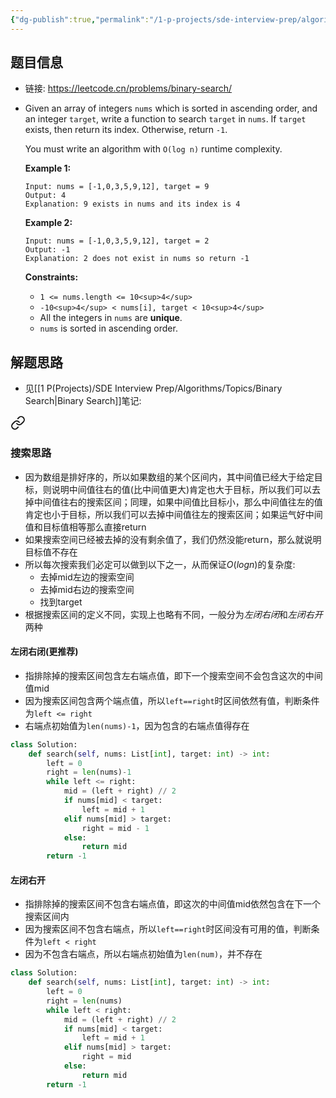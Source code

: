 ```yaml
---
{"dg-publish":true,"permalink":"/1-p-projects/sde-interview-prep/algorithms/leetcode/704-binary-search/","tags":["Leetcode/Easy","Leetcode/Neetcode150","Leetcode/代码随想录"],"noteIcon":"1"}
---
```



## 题目信息

- 链接: https://leetcode.cn/problems/binary-search/
- Given an array of integers `nums` which is sorted in ascending order, and an integer `target`, write a function to search `target` in `nums`. If `target` exists, then return its index. Otherwise, return `-1`.

	You must write an algorithm with `O(log n)` runtime complexity.
	
	**Example 1:**
	
	```
	Input: nums = [-1,0,3,5,9,12], target = 9
	Output: 4
	Explanation: 9 exists in nums and its index is 4
	
	```
	
	**Example 2:**
	
	```
	Input: nums = [-1,0,3,5,9,12], target = 2
	Output: -1
	Explanation: 2 does not exist in nums so return -1
	
	```
	
	**Constraints:**
	
	-   `1 <= nums.length <= 10<sup>4</sup>`
	-   `-10<sup>4</sup> < nums[i], target < 10<sup>4</sup>`
	-   All the integers in `nums` are **unique**.
	-   `nums` is sorted in ascending order.
## 解题思路

- 见[[1 P(Projects)/SDE Interview Prep/Algorithms/Topics/Binary Search\|Binary Search]]笔记: 
<div class="transclusion internal-embed is-loaded"><a class="markdown-embed-link" href="/1-p-projects/sde-interview-prep/algorithms/topics/binary-search/#" aria-label="Open link"><svg xmlns="http://www.w3.org/2000/svg" width="24" height="24" viewBox="0 0 24 24" fill="none" stroke="currentColor" stroke-width="2" stroke-linecap="round" stroke-linejoin="round" class="svg-icon lucide-link"><path d="M10 13a5 5 0 0 0 7.54.54l3-3a5 5 0 0 0-7.07-7.07l-1.72 1.71"></path><path d="M14 11a5 5 0 0 0-7.54-.54l-3 3a5 5 0 0 0 7.07 7.07l1.71-1.71"></path></svg></a><div class="markdown-embed">



### 搜索思路

- 因为数组是排好序的，所以如果数组的某个区间内，其中间值已经大于给定目标，则说明中间值往右的值(比中间值更大)肯定也大于目标，所以我们可以去掉中间值往右的搜索区间；同理，如果中间值比目标小，那么中间值往左的值肯定也小于目标，所以我们可以去掉中间值往左的搜索区间；如果运气好中间值和目标值相等那么直接return
- 如果搜索空间已经被去掉的没有剩余值了，我们仍然没能return，那么就说明目标值不存在
- 所以每次搜索我们必定可以做到以下之一，从而保证$O(logn)$的复杂度: 
	- 去掉mid左边的搜索空间 
	- 去掉mid右边的搜索空间
	- 找到target
- 根据搜索区间的定义不同，实现上也略有不同，一般分为*左闭右闭*和*左闭右开*两种

#### 左闭右闭(更推荐)

- 指排除掉的搜索区间包含左右端点值，即下一个搜索空间不会包含这次的中间值mid
- 因为搜索区间包含两个端点值，所以`left==right`时区间依然有值，判断条件为`left <= right`
- 右端点初始值为`len(nums)-1`，因为包含的右端点值得存在

```python
class Solution:
    def search(self, nums: List[int], target: int) -> int:
        left = 0
        right = len(nums)-1
        while left <= right:
            mid = (left + right) // 2
            if nums[mid] < target:
                left = mid + 1
            elif nums[mid] > target:
                right = mid - 1
            else:
                return mid
        return -1 
```

#### 左闭右开

- 指排除掉的搜索区间不包含右端点值，即这次的中间值mid依然包含在下一个搜索区间内
- 因为搜索区间不包含右端点，所以`left==right`时区间没有可用的值，判断条件为`left < right`
- 因为不包含右端点，所以右端点初始值为`len(num)`，并不存在

```python
class Solution:
    def search(self, nums: List[int], target: int) -> int:
        left = 0
        right = len(nums)
        while left < right:
            mid = (left + right) // 2
            if nums[mid] < target:
                left = mid + 1
            elif nums[mid] > target:
                right = mid
            else:
                return mid
        return -1 
```



</div></div>


